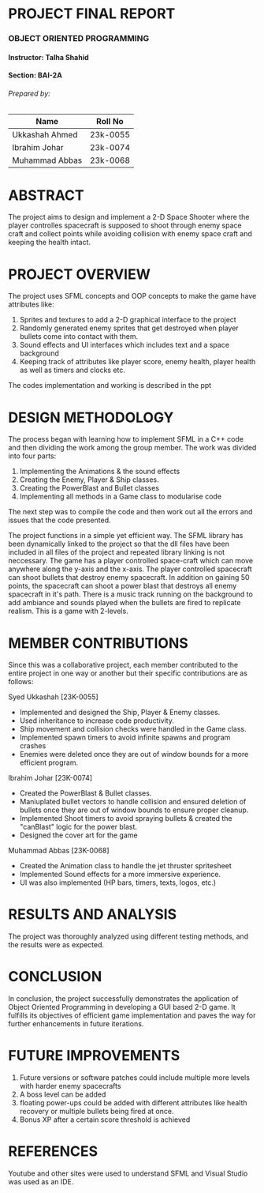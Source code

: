 # PROJECT FINAL REPORT
### OBJECT ORIENTED PROGRAMMING
#### Instructor: Talha Shahid
#### Section: BAI-2A

###### Prepared by:

| Name             | Roll No       |
| ---------------- | ------------- |
| Ukkashah Ahmed   | 23k-0055      |
| Ibrahim Johar    | 23k-0074      |
| Muhammad Abbas   | 23k-0068      |

# ABSTRACT

The project aims to design and implement a 2-D Space Shooter where the player controlles spacecraft is supposed to shoot through enemy space craft and collect points while avoiding collision with enemy space craft
and keeping the health intact. 

# PROJECT OVERVIEW

The project uses SFML concepts and OOP concepts to make the game have attributes like:
1. Sprites and textures to add a 2-D graphical interface to the project
2. Randomly generated enemy sprites that get destroyed when player bullets come into contact with them.
3. Sound effects and UI interfaces which includes text and a space background
4. Keeping track of attributes like player score, enemy health, player health as well as timers and clocks etc.
   
The codes implementation and working is described in the ppt

# DESIGN METHODOLOGY

The process began with learning how to implement SFML in a C++ code and then dividing the work among the group member. The work was divided into four parts:
1. Implementing the Animations & the sound effects
2. Creating the Enemy, Player & Ship classes.
3. Creating the PowerBlast and Bullet classes
4. Implementing all methods in a Game class to modularise code

The next step was to compile the code and then work out all the errors and issues that the code presented. 

The project functions in a simple yet efficient way. The SFML library has been dynamically linked to the project so that the dll files have been included in all
files of the project and repeated library linking is not neccessary. The game has a player controlled space-craft which can move anywhere along the y-axis and the 
x-axis. The player controlled spacecraft can shoot bullets that destroy enemy spacecraft. In addition on gaining 50 points, the spacecraft can shoot a power blast
that destroys all enemy spacecraft in it's path. There is a music track running on the background to add ambiance and sounds played when the bullets are fired to replicate
realism. This is a game with 2-levels.

# MEMBER CONTRIBUTIONS
Since this was a collaborative project, each member contributed to the entire project in one way or another but their specific contributions are as follows:

Syed Ukkashah [23K-0055] 
- Implemented and designed the Ship, Player & Enemy classes.
- Used inheritance to increase code productivity.
- Ship movement and collision checks were handled in the Game class.
- Implemented spawn timers to avoid infinite spawns and program crashes
- Enemies were deleted once they are out of window bounds for a more efficient program.
  
Ibrahim Johar [23K-0074]  
- Created the PowerBlast & Bullet classes. 
- Maniuplated bullet vectors to handle collision and ensured deletion of bullets once they are out of window bounds to ensure proper cleanup. 
- Implemented Shoot timers to avoid spraying bullets & created the "canBlast" logic for the power blast.
- Designed the cover art for the game
  
Muhammad Abbas [23K-0068]
- Created the Animation class to handle the jet thruster spritesheet
- Implemented Sound effects for a more immersive experience.
- UI was also implemented (HP bars, timers, texts, logos, etc.)
  
# RESULTS AND ANALYSIS
The project was thoroughly analyzed using different testing methods, and the results were as expected.

# CONCLUSION
In conclusion, the project successfully demonstrates the application of Object Oriented Programming in developing a GUI based 2-D game. It fulfills its objectives of efficient game implementation and paves the way for further enhancements in future iterations.

# FUTURE IMPROVEMENTS
1. Future versions or software patches could include multiple more levels with harder enemy spacecrafts
2. A boss level can be added 
3. floating power-ups could be added with different attributes like health recovery or multiple bullets being fired at once.
4. Bonus XP after a certain score threshold is achieved

# REFERENCES
Youtube and other sites were used to understand SFML and Visual Studio was used as an IDE.

